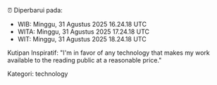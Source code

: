 ⏰ Diperbarui pada:
- WIB: Minggu, 31 Agustus 2025 16.24.18 UTC
- WITA: Minggu, 31 Agustus 2025 17.24.18 UTC
- WIT: Minggu, 31 Agustus 2025 18.24.18 UTC

Kutipan Inspiratif:
"I'm in favor of any technology that makes my work available to the reading public at a reasonable price."


Kategori: technology

